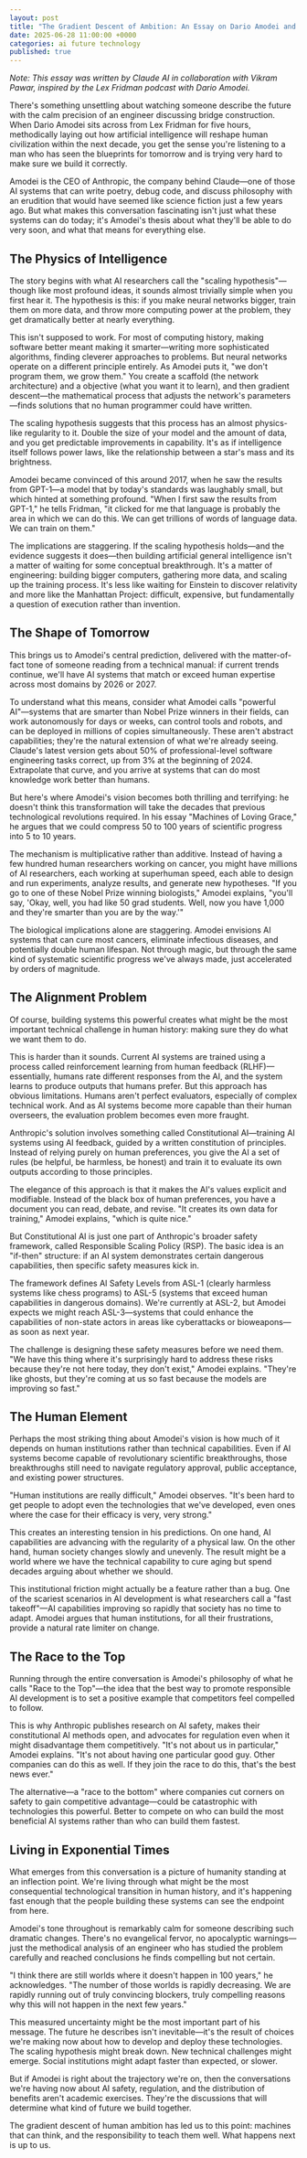 ```yaml
---
layout: post
title: "The Gradient Descent of Ambition: An Essay on Dario Amodei and the Strange New World We're Building"
date: 2025-06-28 11:00:00 +0000
categories: ai future technology
published: true
---
```


*Note: This essay was written by Claude AI in collaboration with Vikram Pawar, inspired by the Lex Fridman podcast with Dario Amodei.*

There's something unsettling about watching someone describe the future with the calm precision of an engineer discussing bridge construction. When Dario Amodei sits across from Lex Fridman for five hours, methodically laying out how artificial intelligence will reshape human civilization within the next decade, you get the sense you're listening to a man who has seen the blueprints for tomorrow and is trying very hard to make sure we build it correctly.

Amodei is the CEO of Anthropic, the company behind Claude—one of those AI systems that can write poetry, debug code, and discuss philosophy with an erudition that would have seemed like science fiction just a few years ago. But what makes this conversation fascinating isn't just what these systems can do today; it's Amodei's thesis about what they'll be able to do very soon, and what that means for everything else.

## The Physics of Intelligence

The story begins with what AI researchers call the "scaling hypothesis"—though like most profound ideas, it sounds almost trivially simple when you first hear it. The hypothesis is this: if you make neural networks bigger, train them on more data, and throw more computing power at the problem, they get dramatically better at nearly everything.

This isn't supposed to work. For most of computing history, making software better meant making it smarter—writing more sophisticated algorithms, finding cleverer approaches to problems. But neural networks operate on a different principle entirely. As Amodei puts it, "we don't program them, we grow them." You create a scaffold (the network architecture) and a objective (what you want it to learn), and then gradient descent—the mathematical process that adjusts the network's parameters—finds solutions that no human programmer could have written.

The scaling hypothesis suggests that this process has an almost physics-like regularity to it. Double the size of your model and the amount of data, and you get predictable improvements in capability. It's as if intelligence itself follows power laws, like the relationship between a star's mass and its brightness.

Amodei became convinced of this around 2017, when he saw the results from GPT-1—a model that by today's standards was laughably small, but which hinted at something profound. "When I first saw the results from GPT-1," he tells Fridman, "it clicked for me that language is probably the area in which we can do this. We can get trillions of words of language data. We can train on them."

The implications are staggering. If the scaling hypothesis holds—and the evidence suggests it does—then building artificial general intelligence isn't a matter of waiting for some conceptual breakthrough. It's a matter of engineering: building bigger computers, gathering more data, and scaling up the training process. It's less like waiting for Einstein to discover relativity and more like the Manhattan Project: difficult, expensive, but fundamentally a question of execution rather than invention.

## The Shape of Tomorrow

This brings us to Amodei's central prediction, delivered with the matter-of-fact tone of someone reading from a technical manual: if current trends continue, we'll have AI systems that match or exceed human expertise across most domains by 2026 or 2027.

To understand what this means, consider what Amodei calls "powerful AI"—systems that are smarter than Nobel Prize winners in their fields, can work autonomously for days or weeks, can control tools and robots, and can be deployed in millions of copies simultaneously. These aren't abstract capabilities; they're the natural extension of what we're already seeing. Claude's latest version gets about 50% of professional-level software engineering tasks correct, up from 3% at the beginning of 2024. Extrapolate that curve, and you arrive at systems that can do most knowledge work better than humans.

But here's where Amodei's vision becomes both thrilling and terrifying: he doesn't think this transformation will take the decades that previous technological revolutions required. In his essay "Machines of Loving Grace," he argues that we could compress 50 to 100 years of scientific progress into 5 to 10 years.

The mechanism is multiplicative rather than additive. Instead of having a few hundred human researchers working on cancer, you might have millions of AI researchers, each working at superhuman speed, each able to design and run experiments, analyze results, and generate new hypotheses. "If you go to one of these Nobel Prize winning biologists," Amodei explains, "you'll say, 'Okay, well, you had like 50 grad students. Well, now you have 1,000 and they're smarter than you are by the way.'"

The biological implications alone are staggering. Amodei envisions AI systems that can cure most cancers, eliminate infectious diseases, and potentially double human lifespan. Not through magic, but through the same kind of systematic scientific progress we've always made, just accelerated by orders of magnitude.

## The Alignment Problem

Of course, building systems this powerful creates what might be the most important technical challenge in human history: making sure they do what we want them to do.

This is harder than it sounds. Current AI systems are trained using a process called reinforcement learning from human feedback (RLHF)—essentially, humans rate different responses from the AI, and the system learns to produce outputs that humans prefer. But this approach has obvious limitations. Humans aren't perfect evaluators, especially of complex technical work. And as AI systems become more capable than their human overseers, the evaluation problem becomes even more fraught.

Anthropic's solution involves something called Constitutional AI—training AI systems using AI feedback, guided by a written constitution of principles. Instead of relying purely on human preferences, you give the AI a set of rules (be helpful, be harmless, be honest) and train it to evaluate its own outputs according to those principles.

The elegance of this approach is that it makes the AI's values explicit and modifiable. Instead of the black box of human preferences, you have a document you can read, debate, and revise. "It creates its own data for training," Amodei explains, "which is quite nice."

But Constitutional AI is just one part of Anthropic's broader safety framework, called Responsible Scaling Policy (RSP). The basic idea is an "if-then" structure: if an AI system demonstrates certain dangerous capabilities, then specific safety measures kick in.

The framework defines AI Safety Levels from ASL-1 (clearly harmless systems like chess programs) to ASL-5 (systems that exceed human capabilities in dangerous domains). We're currently at ASL-2, but Amodei expects we might reach ASL-3—systems that could enhance the capabilities of non-state actors in areas like cyberattacks or bioweapons—as soon as next year.

The challenge is designing these safety measures before we need them. "We have this thing where it's surprisingly hard to address these risks because they're not here today, they don't exist," Amodei explains. "They're like ghosts, but they're coming at us so fast because the models are improving so fast."

## The Human Element

Perhaps the most striking thing about Amodei's vision is how much of it depends on human institutions rather than technical capabilities. Even if AI systems become capable of revolutionary scientific breakthroughs, those breakthroughs still need to navigate regulatory approval, public acceptance, and existing power structures.

"Human institutions are really difficult," Amodei observes. "It's been hard to get people to adopt even the technologies that we've developed, even ones where the case for their efficacy is very, very strong."

This creates an interesting tension in his predictions. On one hand, AI capabilities are advancing with the regularity of a physical law. On the other hand, human society changes slowly and unevenly. The result might be a world where we have the technical capability to cure aging but spend decades arguing about whether we should.

This institutional friction might actually be a feature rather than a bug. One of the scariest scenarios in AI development is what researchers call a "fast takeoff"—AI capabilities improving so rapidly that society has no time to adapt. Amodei argues that human institutions, for all their frustrations, provide a natural rate limiter on change.

## The Race to the Top

Running through the entire conversation is Amodei's philosophy of what he calls "Race to the Top"—the idea that the best way to promote responsible AI development is to set a positive example that competitors feel compelled to follow.

This is why Anthropic publishes research on AI safety, makes their constitutional AI methods open, and advocates for regulation even when it might disadvantage them competitively. "It's not about us in particular," Amodei explains. "It's not about having one particular good guy. Other companies can do this as well. If they join the race to do this, that's the best news ever."

The alternative—a "race to the bottom" where companies cut corners on safety to gain competitive advantage—could be catastrophic with technologies this powerful. Better to compete on who can build the most beneficial AI systems rather than who can build them fastest.

## Living in Exponential Times

What emerges from this conversation is a picture of humanity standing at an inflection point. We're living through what might be the most consequential technological transition in human history, and it's happening fast enough that the people building these systems can see the endpoint from here.

Amodei's tone throughout is remarkably calm for someone describing such dramatic changes. There's no evangelical fervor, no apocalyptic warnings—just the methodical analysis of an engineer who has studied the problem carefully and reached conclusions he finds compelling but not certain.

"I think there are still worlds where it doesn't happen in 100 years," he acknowledges. "The number of those worlds is rapidly decreasing. We are rapidly running out of truly convincing blockers, truly compelling reasons why this will not happen in the next few years."

This measured uncertainty might be the most important part of his message. The future he describes isn't inevitable—it's the result of choices we're making now about how to develop and deploy these technologies. The scaling hypothesis might break down. New technical challenges might emerge. Social institutions might adapt faster than expected, or slower.

But if Amodei is right about the trajectory we're on, then the conversations we're having now about AI safety, regulation, and the distribution of benefits aren't academic exercises. They're the discussions that will determine what kind of future we build together.

The gradient descent of human ambition has led us to this point: machines that can think, and the responsibility to teach them well. What happens next is up to us.